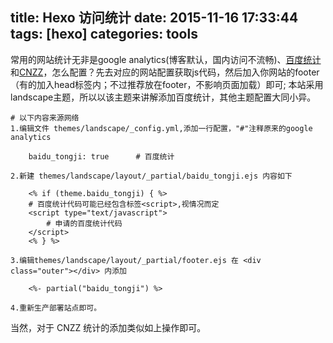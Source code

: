 title: Hexo 访问统计
date: 2015-11-16 17:33:44
tags: [hexo]
categories: tools
---

常用的网站统计无非是google analytics(博客默认，国内访问不流畅)、[百度统计](http://tongji.baidu.com/)和[CNZZ](http://cnzz.com/)，怎么配置？先去对应的网站配置获取js代码，然后加入你网站的footer（有的加入head标签内；不过推荐放在footer，不影响页面加载）即可; 本站采用landscape主题，所以以该主题来讲解添加百度统计，其他主题配置大同小异。

	# 以下内容来源网络
	1.编辑文件 themes/landscape/_config.yml,添加一行配置，"#"注释原来的google analytics
	
		baidu_tongji: true      # 百度统计
	
	2.新建 themes/landscape/layout/_partial/baidu_tongji.ejs 内容如下
	
		<% if (theme.baidu_tongji) { %>
		# 百度统计代码可能已经包含标签<script>,视情况而定
		<script type="text/javascript">
			# 申请的百度统计代码
		</script>
		<% } %>
	
	3.编辑themes/landscape/layout/_partial/footer.ejs 在 <div class="outer"></div> 内添加
		
		<%- partial("baidu_tongji") %>
	
	4.重新生产部署站点即可。

当然，对于 CNZZ 统计的添加类似如上操作即可。